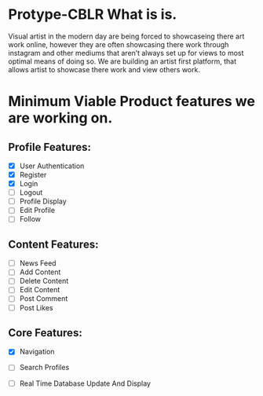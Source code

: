 # Protype-CBLR What is is. 
Visual artist in the modern day are being forced to showcaseing there art work online, however they are often showcasing there work through instagram and other mediums that aren’t always set up for views to most optimal means of doing so. 
We are building an artist first platform, that allows artist to showcase there work and view others work. 

# Minimum Viable Product features we are working on. 

## Profile Features:
-  [X] User Authentication
- [X] Register
- [x] Login
- [ ] Logout
- [ ] Profile Display 
- [ ] Edit Profile
- [ ] Follow

## Content Features:
- [ ] News Feed
- [ ] Add Content
- [ ] Delete Content
- [ ] Edit Content
- [ ] Post Comment
- [ ] Post Likes

## Core Features:
- [X] Navigation
- [ ] Search Profiles
- [ ] Real Time Database Update And Display







